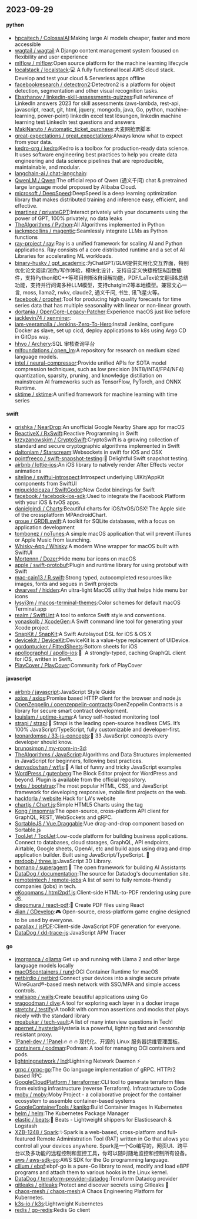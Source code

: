 ## 2023-09-29

#### python
* [hpcaitech / ColossalAI](https://github.com/hpcaitech/ColossalAI):Making large AI models cheaper, faster and more accessible
* [wagtail / wagtail](https://github.com/wagtail/wagtail):A Django content management system focused on flexibility and user experience
* [mlflow / mlflow](https://github.com/mlflow/mlflow):Open source platform for the machine learning lifecycle
* [localstack / localstack](https://github.com/localstack/localstack):💻 A fully functional local AWS cloud stack. Develop and test your cloud & Serverless apps offline
* [facebookresearch / detectron2](https://github.com/facebookresearch/detectron2):Detectron2 is a platform for object detection, segmentation and other visual recognition tasks.
* [Ebazhanov / linkedin-skill-assessments-quizzes](https://github.com/Ebazhanov/linkedin-skill-assessments-quizzes):Full reference of LinkedIn answers 2023 for skill assessments (aws-lambda, rest-api, javascript, react, git, html, jquery, mongodb, java, Go, python, machine-learning, power-point) linkedin excel test lösungen, linkedin machine learning test LinkedIn test questions and answers
* [MakiNaruto / Automatic_ticket_purchase](https://github.com/MakiNaruto/Automatic_ticket_purchase):大麦网抢票脚本
* [great-expectations / great_expectations](https://github.com/great-expectations/great_expectations):Always know what to expect from your data.
* [kedro-org / kedro](https://github.com/kedro-org/kedro):Kedro is a toolbox for production-ready data science. It uses software engineering best practices to help you create data engineering and data science pipelines that are reproducible, maintainable, and modular.
* [langchain-ai / chat-langchain](https://github.com/langchain-ai/chat-langchain):
* [QwenLM / Qwen](https://github.com/QwenLM/Qwen):The official repo of Qwen (通义千问) chat & pretrained large language model proposed by Alibaba Cloud.
* [microsoft / DeepSpeed](https://github.com/microsoft/DeepSpeed):DeepSpeed is a deep learning optimization library that makes distributed training and inference easy, efficient, and effective.
* [imartinez / privateGPT](https://github.com/imartinez/privateGPT):Interact privately with your documents using the power of GPT, 100% privately, no data leaks
* [TheAlgorithms / Python](https://github.com/TheAlgorithms/Python):All Algorithms implemented in Python
* [jackmpcollins / magentic](https://github.com/jackmpcollins/magentic):Seamlessly integrate LLMs as Python functions
* [ray-project / ray](https://github.com/ray-project/ray):Ray is a unified framework for scaling AI and Python applications. Ray consists of a core distributed runtime and a set of AI Libraries for accelerating ML workloads.
* [binary-husky / gpt_academic](https://github.com/binary-husky/gpt_academic):为ChatGPT/GLM提供实用化交互界面，特别优化论文阅读/润色/写作体验，模块化设计，支持自定义快捷按钮&函数插件，支持Python和C++等项目剖析&自译解功能，PDF/LaTex论文翻译&总结功能，支持并行问询多种LLM模型，支持chatglm2等本地模型。兼容文心一言, moss, llama2, rwkv, claude2, 通义千问, 书生, 讯飞星火等。
* [facebook / prophet](https://github.com/facebook/prophet):Tool for producing high quality forecasts for time series data that has multiple seasonality with linear or non-linear growth.
* [dortania / OpenCore-Legacy-Patcher](https://github.com/dortania/OpenCore-Legacy-Patcher):Experience macOS just like before
* [jacklevin74 / xenminer](https://github.com/jacklevin74/xenminer):
* [iam-veeramalla / Jenkins-Zero-To-Hero](https://github.com/iam-veeramalla/Jenkins-Zero-To-Hero):Install Jenkins, configure Docker as slave, set up cicd, deploy applications to k8s using Argo CD in GitOps way.
* [hhyo / Archery](https://github.com/hhyo/Archery):SQL 审核查询平台
* [mlfoundations / open_lm](https://github.com/mlfoundations/open_lm):A repository for research on medium sized language models.
* [intel / neural-compressor](https://github.com/intel/neural-compressor):Provide unified APIs for SOTA model compression techniques, such as low precision (INT8/INT4/FP4/NF4) quantization, sparsity, pruning, and knowledge distillation on mainstream AI frameworks such as TensorFlow, PyTorch, and ONNX Runtime.
* [sktime / sktime](https://github.com/sktime/sktime):A unified framework for machine learning with time series

#### swift
* [grishka / NearDrop](https://github.com/grishka/NearDrop):An unofficial Google Nearby Share app for macOS
* [ReactiveX / RxSwift](https://github.com/ReactiveX/RxSwift):Reactive Programming in Swift
* [krzyzanowskim / CryptoSwift](https://github.com/krzyzanowskim/CryptoSwift):CryptoSwift is a growing collection of standard and secure cryptographic algorithms implemented in Swift
* [daltoniam / Starscream](https://github.com/daltoniam/Starscream):Websockets in swift for iOS and OSX
* [pointfreeco / swift-snapshot-testing](https://github.com/pointfreeco/swift-snapshot-testing):📸 Delightful Swift snapshot testing.
* [airbnb / lottie-ios](https://github.com/airbnb/lottie-ios):An iOS library to natively render After Effects vector animations
* [siteline / swiftui-introspect](https://github.com/siteline/swiftui-introspect):Introspect underlying UIKit/AppKit components from SwiftUI
* [migueldeicaza / SwiftGodot](https://github.com/migueldeicaza/SwiftGodot):New Godot bindings for Swift
* [facebook / facebook-ios-sdk](https://github.com/facebook/facebook-ios-sdk):Used to integrate the Facebook Platform with your iOS & tvOS apps.
* [danielgindi / Charts](https://github.com/danielgindi/Charts):Beautiful charts for iOS/tvOS/OSX! The Apple side of the crossplatform MPAndroidChart.
* [groue / GRDB.swift](https://github.com/groue/GRDB.swift):A toolkit for SQLite databases, with a focus on application development
* [tombonez / noTunes](https://github.com/tombonez/noTunes):A simple macOS application that will prevent iTunes or Apple Music from launching.
* [Whisky-App / Whisky](https://github.com/Whisky-App/Whisky):A modern Wine wrapper for macOS built with SwiftUI
* [Mortennn / Dozer](https://github.com/Mortennn/Dozer):Hide menu bar icons on macOS
* [apple / swift-protobuf](https://github.com/apple/swift-protobuf):Plugin and runtime library for using protobuf with Swift
* [mac-cain13 / R.swift](https://github.com/mac-cain13/R.swift):Strong typed, autocompleted resources like images, fonts and segues in Swift projects
* [dwarvesf / hidden](https://github.com/dwarvesf/hidden):An ultra-light MacOS utility that helps hide menu bar icons
* [lysyi3m / macos-terminal-themes](https://github.com/lysyi3m/macos-terminal-themes):Color schemes for default macOS Terminal.app
* [realm / SwiftLint](https://github.com/realm/SwiftLint):A tool to enforce Swift style and conventions.
* [yonaskolb / XcodeGen](https://github.com/yonaskolb/XcodeGen):A Swift command line tool for generating your Xcode project
* [SnapKit / SnapKit](https://github.com/SnapKit/SnapKit):A Swift Autolayout DSL for iOS & OS X
* [devicekit / DeviceKit](https://github.com/devicekit/DeviceKit):DeviceKit is a value-type replacement of UIDevice.
* [gordontucker / FittedSheets](https://github.com/gordontucker/FittedSheets):Bottom sheets for iOS
* [apollographql / apollo-ios](https://github.com/apollographql/apollo-ios):📱  A strongly-typed, caching GraphQL client for iOS, written in Swift.
* [PlayCover / PlayCover](https://github.com/PlayCover/PlayCover):Community fork of PlayCover

#### javascript
* [airbnb / javascript](https://github.com/airbnb/javascript):JavaScript Style Guide
* [axios / axios](https://github.com/axios/axios):Promise based HTTP client for the browser and node.js
* [OpenZeppelin / openzeppelin-contracts](https://github.com/OpenZeppelin/openzeppelin-contracts):OpenZeppelin Contracts is a library for secure smart contract development.
* [louislam / uptime-kuma](https://github.com/louislam/uptime-kuma):A fancy self-hosted monitoring tool
* [strapi / strapi](https://github.com/strapi/strapi):🚀 Strapi is the leading open-source headless CMS. It’s 100% JavaScript/TypeScript, fully customizable and developer-first.
* [leonardomso / 33-js-concepts](https://github.com/leonardomso/33-js-concepts):📜 33 JavaScript concepts every developer should know.
* [brunosimon / my-room-in-3d](https://github.com/brunosimon/my-room-in-3d):
* [TheAlgorithms / JavaScript](https://github.com/TheAlgorithms/JavaScript):Algorithms and Data Structures implemented in JavaScript for beginners, following best practices.
* [denysdovhan / wtfjs](https://github.com/denysdovhan/wtfjs):🤪 A list of funny and tricky JavaScript examples
* [WordPress / gutenberg](https://github.com/WordPress/gutenberg):The Block Editor project for WordPress and beyond. Plugin is available from the official repository.
* [twbs / bootstrap](https://github.com/twbs/bootstrap):The most popular HTML, CSS, and JavaScript framework for developing responsive, mobile first projects on the web.
* [hackforla / website](https://github.com/hackforla/website):Hack for LA's website
* [chartjs / Chart.js](https://github.com/chartjs/Chart.js):Simple HTML5 Charts using the <canvas> tag
* [Kong / insomnia](https://github.com/Kong/insomnia):The open-source, cross-platform API client for GraphQL, REST, WebSockets and gRPC.
* [SortableJS / Vue.Draggable](https://github.com/SortableJS/Vue.Draggable):Vue drag-and-drop component based on Sortable.js
* [ToolJet / ToolJet](https://github.com/ToolJet/ToolJet):Low-code platform for building business applications. Connect to databases, cloud storages, GraphQL, API endpoints, Airtable, Google sheets, OpenAI, etc and build apps using drag and drop application builder. Built using JavaScript/TypeScript. 🚀
* [mrdoob / three.js](https://github.com/mrdoob/three.js):JavaScript 3D Library.
* [homanp / superagent](https://github.com/homanp/superagent):🥷 The open framework for building AI Assistants
* [DataDog / documentation](https://github.com/DataDog/documentation):The source for Datadog's documentation site.
* [remoteintech / remote-jobs](https://github.com/remoteintech/remote-jobs):A list of semi to fully remote-friendly companies (jobs) in tech.
* [eKoopmans / html2pdf.js](https://github.com/eKoopmans/html2pdf.js):Client-side HTML-to-PDF rendering using pure JS.
* [diegomura / react-pdf](https://github.com/diegomura/react-pdf):📄 Create PDF files using React
* [4ian / GDevelop](https://github.com/4ian/GDevelop):🎮 Open-source, cross-platform game engine designed to be used by everyone.
* [parallax / jsPDF](https://github.com/parallax/jsPDF):Client-side JavaScript PDF generation for everyone.
* [DataDog / dd-trace-js](https://github.com/DataDog/dd-trace-js):JavaScript APM Tracer

#### go
* [jmorganca / ollama](https://github.com/jmorganca/ollama):Get up and running with Llama 2 and other large language models locally
* [macOScontainers / rund](https://github.com/macOScontainers/rund):OCI Container Runtime for macOS
* [netbirdio / netbird](https://github.com/netbirdio/netbird):Connect your devices into a single secure private WireGuard®-based mesh network with SSO/MFA and simple access controls.
* [wailsapp / wails](https://github.com/wailsapp/wails):Create beautiful applications using Go
* [wagoodman / dive](https://github.com/wagoodman/dive):A tool for exploring each layer in a docker image
* [stretchr / testify](https://github.com/stretchr/testify):A toolkit with common assertions and mocks that plays nicely with the standard library
* [moabukar / tech-vault](https://github.com/moabukar/tech-vault):A list of many interview questions in Tech!
* [apernet / hysteria](https://github.com/apernet/hysteria):Hysteria is a powerful, lightning fast and censorship resistant proxy.
* [1Panel-dev / 1Panel](https://github.com/1Panel-dev/1Panel):🔥 🔥 🔥 现代化、开源的 Linux 服务器运维管理面板。
* [containers / podman](https://github.com/containers/podman):Podman: A tool for managing OCI containers and pods.
* [lightningnetwork / lnd](https://github.com/lightningnetwork/lnd):Lightning Network Daemon ⚡️
* [grpc / grpc-go](https://github.com/grpc/grpc-go):The Go language implementation of gRPC. HTTP/2 based RPC
* [GoogleCloudPlatform / terraformer](https://github.com/GoogleCloudPlatform/terraformer):CLI tool to generate terraform files from existing infrastructure (reverse Terraform). Infrastructure to Code
* [moby / moby](https://github.com/moby/moby):Moby Project - a collaborative project for the container ecosystem to assemble container-based systems
* [GoogleContainerTools / kaniko](https://github.com/GoogleContainerTools/kaniko):Build Container Images In Kubernetes
* [helm / helm](https://github.com/helm/helm):The Kubernetes Package Manager
* [elastic / beats](https://github.com/elastic/beats):🐠 Beats - Lightweight shippers for Elasticsearch & Logstash
* [XZB-1248 / Spark](https://github.com/XZB-1248/Spark):✨Spark is a web-based, cross-platform and full-featured Remote Administration Tool (RAT) written in Go that allows you control all your devices anywhere. Spark是一个Go编写的，网页UI、跨平台以及多功能的远程控制和监控工具，你可以随时随地监控和控制所有设备。
* [aws / aws-sdk-go](https://github.com/aws/aws-sdk-go):AWS SDK for the Go programming language.
* [cilium / ebpf](https://github.com/cilium/ebpf):ebpf-go is a pure-Go library to read, modify and load eBPF programs and attach them to various hooks in the Linux kernel.
* [DataDog / terraform-provider-datadog](https://github.com/DataDog/terraform-provider-datadog):Terraform Datadog provider
* [gitleaks / gitleaks](https://github.com/gitleaks/gitleaks):Protect and discover secrets using Gitleaks 🔑
* [chaos-mesh / chaos-mesh](https://github.com/chaos-mesh/chaos-mesh):A Chaos Engineering Platform for Kubernetes.
* [k3s-io / k3s](https://github.com/k3s-io/k3s):Lightweight Kubernetes
* [redis / go-redis](https://github.com/redis/go-redis):Redis Go client
